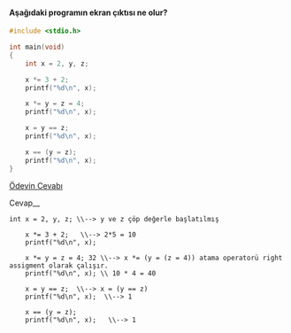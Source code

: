 #### Aşağıdaki programın ekran çıktısı ne olur?


```C
#include <stdio.h>

int main(void)
{
	int x = 2, y, z;  

	x *= 3 + 2;  
	printf("%d\n", x);

	x *= y = z = 4; 
	printf("%d\n", x);

	x = y == z;
	printf("%d\n", x);

	x == (y = z);
	printf("%d\n", x); 
}
```

[Ödevin Cevabı](https://youtu.be/U4Mz_mQNpS0)


Cevap__
```
int x = 2, y, z; \\--> y ve z çöp değerle başlatılmış 

	x *= 3 + 2;   \\--> 2*5 = 10
	printf("%d\n", x);

	x *= y = z = 4; 32 \\--> x *= (y = (z = 4)) atama operatorü right assigment olarak çalışır.   
	printf("%d\n", x); \\ 10 * 4 = 40

	x = y == z;  \\--> x = (y == z)
	printf("%d\n", x);  \\--> 1

	x == (y = z);
	printf("%d\n", x);   \\--> 1

```
